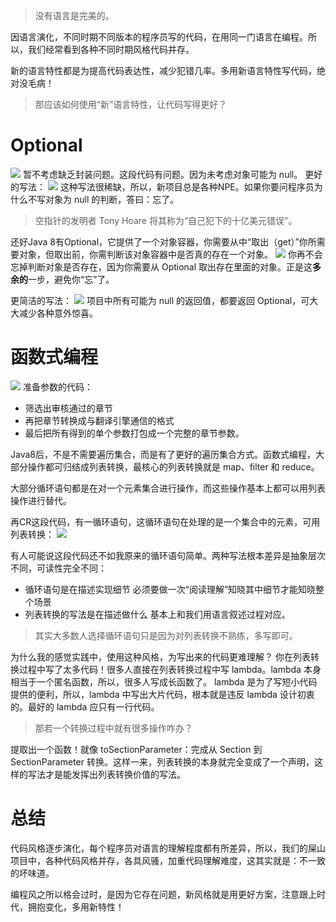 > 没有语言是完美的。

因语言演化，不同时期不同版本的程序员写的代码，在用同一门语言在编程。所以，我们经常看到各种不同时期风格代码并存。

新的语言特性都是为提高代码表达性，减少犯错几率。多用新语言特性写代码，绝对没毛病！

> 那应该如何使用“新”语言特性，让代码写得更好？
# Optional
![](https://img-blog.csdnimg.cn/4b605b543d3e47198645f4fd71780cd2.png?x-oss-process=image/watermark,type_d3F5LXplbmhlaQ,shadow_50,text_Q1NETiBASmF2YUVkZ2Uu,size_20,color_FFFFFF,t_70,g_se,x_16)
暂不考虑缺乏封装问题。这段代码有问题。因为未考虑对象可能为 null。
更好的写法：
![](https://img-blog.csdnimg.cn/a73f3114268c42c5b601fb0fff3af399.png?x-oss-process=image/watermark,type_d3F5LXplbmhlaQ,shadow_50,text_Q1NETiBASmF2YUVkZ2Uu,size_20,color_FFFFFF,t_70,g_se,x_16)
这种写法很稀缺，所以，新项目总是各种NPE。如果你要问程序员为什么不写对象为 null 的判断，答曰：忘了。

> 空指针的发明者 Tony Hoare 将其称为“自己犯下的十亿美元错误”。

还好Java 8有Optional，它提供了一个对象容器，你需要从中“取出（get）”你所需要对象，但取出前，你需判断该对象容器中是否真的存在一个对象。
![](https://img-blog.csdnimg.cn/e2a57e7b800d42999c06093ddc8e468a.png?x-oss-process=image/watermark,type_d3F5LXplbmhlaQ,shadow_50,text_Q1NETiBASmF2YUVkZ2Uu,size_20,color_FFFFFF,t_70,g_se,x_16)
你再不会忘掉判断对象是否存在，因为你需要从 Optional 取出存在里面的对象。正是这**多余的**一步，避免你“忘”了。

更简洁的写法：
![](https://img-blog.csdnimg.cn/d4376180d76143b6a8772ec32071d89c.png?x-oss-process=image/watermark,type_d3F5LXplbmhlaQ,shadow_50,text_Q1NETiBASmF2YUVkZ2Uu,size_20,color_FFFFFF,t_70,g_se,x_16)
项目中所有可能为 null 的返回值，都要返回 Optional，可大大减少各种意外惊喜。
# 函数式编程
![](https://img-blog.csdnimg.cn/662b603e9ed742d4a15a58cb2a7d0c8a.png?x-oss-process=image/watermark,type_d3F5LXplbmhlaQ,shadow_50,text_Q1NETiBASmF2YUVkZ2Uu,size_20,color_FFFFFF,t_70,g_se,x_16)
准备参数的代码：
- 筛选出审核通过的章节
- 再把章节转换成与翻译引擎通信的格式
- 最后把所有得到的单个参数打包成一个完整的章节参数。

Java8后，不是不需要遍历集合，而是有了更好的遍历集合方式。函数式编程，大部分操作都可归结成列表转换，最核心的列表转换就是 map、filter 和 reduce。

大部分循环语句都是在对一个元素集合进行操作，而这些操作基本上都可以用列表操作进行替代。

再CR这段代码，有一循环语句，这循环语句在处理的是一个集合中的元素，可用列表转换：
![](https://img-blog.csdnimg.cn/be9db1cc30e04b2286dd71e5fcfd99e0.png?x-oss-process=image/watermark,type_d3F5LXplbmhlaQ,shadow_50,text_Q1NETiBASmF2YUVkZ2Uu,size_20,color_FFFFFF,t_70,g_se,x_16)

有人可能说这段代码还不如我原来的循环语句简单。两种写法根本差异是抽象层次不同，可读性完全不同：
- 循环语句是在描述实现细节
必须要做一次“阅读理解”知晓其中细节才能知晓整个场景
- 列表转换的写法是在描述做什么
基本上和我们用语言叙述过程对应。

> 其实大多数人选择循环语句只是因为对列表转换不熟练，多写即可。

为什么我的感觉实践中，使用这种风格，为写出来的代码更难理解？
你在列表转换过程中写了太多代码！很多人直接在列表转换过程中写 lambda。lambda 本身相当于一个匿名函数，所以，很多人写成长函数了。
lambda 是为了写短小代码提供的便利，所以，lambda 中写出大片代码，根本就是违反 lambda 设计初衷的。最好的 lambda 应只有一行代码。

> 那若一个转换过程中就有很多操作咋办？

提取出一个函数！就像 toSectionParameter：完成从 Section 到 SectionParameter 转换。这样一来，列表转换的本身就完全变成了一个声明，这样的写法才是能发挥出列表转换价值的写法。
# 总结
代码风格逐步演化，每个程序员对语言的理解程度都有所差异，所以，我们的屎山项目中，各种代码风格并存，各具风骚，加重代码理解难度，这其实就是：不一致的坏味道。

编程风之所以格会过时，是因为它存在问题，新风格就是用更好方案，注意跟上时代，拥抱变化，多用新特性！